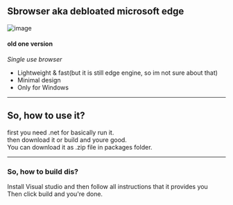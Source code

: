 

## Sbrowser aka debloated microsoft edge       

  
![image](https://github.com/user-attachments/assets/3ec83349-e2ac-46ee-85e3-e8d19ff13ddd)  
#### old one version

 *Single use browser*  
 - Lightweight & fast(but it is still edge engine, so im not sure about that)  
 - Minimal design  
 - Only for Windows  
---
## So, how to use it?   
first you need .net for basically run it.   
then download it or build and youre good.   
You can download it as .zip file in packages folder.

---
### So, how to build dis?

Install Visual studio and then follow all instructions that it provides you   
Then click build and you're done.
   
